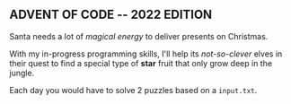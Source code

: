 ## ADVENT OF CODE -- 2022 EDITION 

Santa needs a lot of *magical energy* to deliver presents on Christmas.

With my in-progress programming skills, I'll help its *not-so-clever* elves in their quest to find a special type of **star** fruit that only grow deep in the jungle. 

Each day you would have to solve 2 puzzles based on a `input.txt`.

